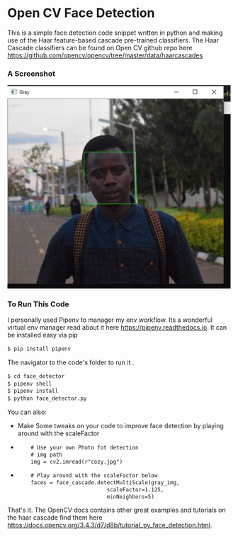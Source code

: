 # Open CV Face Detection

This is a simple face detection code snippet written in python and making use of the Haar feature-based cascade pre-trained classifiers. The Haar Cascade classifiers can be found on Open CV github repo here      https://github.com/opencv/opencv/tree/master/data/haarcascades

### A Screenshot

![Screenshot](https://github.com/ItsCosmas/face_detector/blob/master/detected.JPG) <br />

### To Run This Code

I personally used Pipenv to manager my env workflow.
Its a wonderful virtual env manager read about it here https://pipenv.readthedocs.io.
It can be installed easy via pip
```sh
$ pip install pipenv
```
The navigator to the code's folder to run it .
```sh
$ cd face_detector
$ pipenv shell
$ pipenv install
$ python face_detector.py
```

You can also:
  - Make Some tweaks on your code to improve face detection by playing around with the scaleFactor 
  -         # Use your own Photo fot detection
            # img path
            img = cv2.imread(r"cozy.jpg")
            
  -         # Play around with the scaleFactor below
            faces = face_cascade.detectMultiScale(gray_img,
                                    scaleFactor=1.125,
                                    minNeighbors=5)         
That's it.
The OpenCV docs contains other great examples and tutorials on the haar cascade find them here https://docs.opencv.org/3.4.3/d7/d8b/tutorial_py_face_detection.html.
